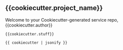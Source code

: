 ## {{cookiecutter.project_name}}

Welcome to your Cookiecutter-generated service repo, {{cookiecutter.author}}

```
{{cookiecutter.stuff}}
```

```
{{ cookiecutter | jsonify }}
```
